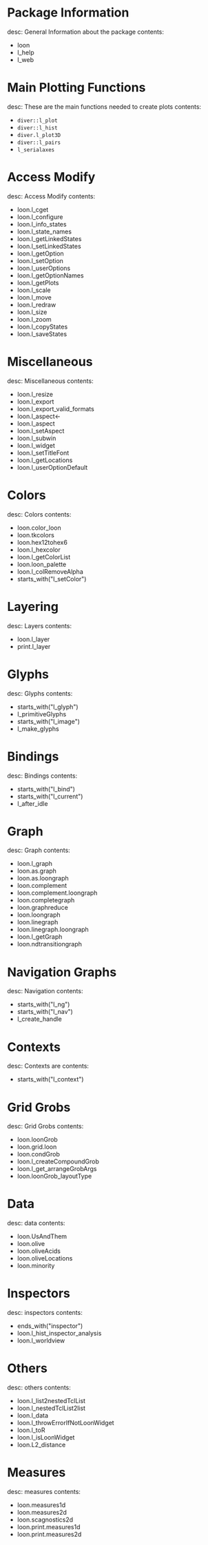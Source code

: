 # Package Information
desc:  General Information about the package
contents:
- loon
- l_help
- l_web
# Main Plotting Functions
desc:  These are the main functions needed to create plots
contents:
- `diver::l_plot`
- `diver::l_hist`
- `diver.l_plot3D`
- `diver::l_pairs`
- `l_serialaxes`
# Access Modify
desc: Access Modify
contents:
- loon.l_cget
- loon.l_configure
- loon.l_info_states
- loon.l_state_names
- loon.l_getLinkedStates
- loon.l_setLinkedStates
- loon.l_getOption
- loon.l_setOption
- loon.l_userOptions
- loon.l_getOptionNames
- loon.l_getPlots
- loon.l_scale
- loon.l_move
- loon.l_redraw
- loon.l_size
- loon.l_zoom
- loon.l_copyStates
- loon.l_saveStates
# Miscellaneous
desc: Miscellaneous
contents:
- loon.l_resize
- loon.l_export
- loon.l_export_valid_formats
- loon.l_aspect<-
- loon.l_aspect
- loon.l_setAspect
- loon.l_subwin
- loon.l_widget
- loon.l_setTitleFont
- loon.l_getLocations
- loon.l_userOptionDefault

# Colors
desc: Colors
contents:
- loon.color_loon
- loon.tkcolors
- loon.hex12tohex6
- loon.l_hexcolor
- loon.l_getColorList
- loon.loon_palette
- loon.l_colRemoveAlpha
- starts_with("l_setColor")
# Layering
desc: Layers
contents:
- loon.l_layer
- print.l_layer
# Glyphs
desc: Glyphs
contents:
- starts_with("l_glyph")
- l_primitiveGlyphs
- starts_with("l_image")
- l_make_glyphs
# Bindings
desc: Bindings
contents:
- starts_with("l_bind")
- starts_with("l_current")
- l_after_idle
# Graph
desc: Graph
contents:
- loon.l_graph
- loon.as.graph
- loon.as.loongraph
- loon.complement
- loon.complement.loongraph
- loon.completegraph
- loon.graphreduce
- loon.loongraph
- loon.linegraph
- loon.linegraph.loongraph
- loon.l_getGraph
- loon.ndtransitiongraph
# Navigation Graphs
desc: Navigation
contents:
- starts_with("l_ng")
- starts_with("l_nav")
- l_create_handle
# Contexts
desc: Contexts are
contents:
- starts_with("l_context")
# Grid Grobs
desc: Grid Grobs
contents:
- loon.loonGrob
- loon.grid.loon
- loon.condGrob
- loon.l_createCompoundGrob
- loon.l_get_arrangeGrobArgs
- loon.loonGrob_layoutType
# Data
desc: data
contents:
- loon.UsAndThem
- loon.olive
- loon.oliveAcids
- loon.oliveLocations
- loon.minority
# Inspectors
desc: inspectors
contents:
- ends_with("inspector")
- loon.l_hist_inspector_analysis
- loon.l_worldview
# Others
desc: others
contents:
- loon.l_list2nestedTclList
- loon.l_nestedTclList2list
- loon.l_data
- loon.l_throwErrorIfNotLoonWidget
- loon.l_toR
- loon.l_isLoonWidget
- loon.L2_distance
# Measures
desc: measures
contents:
- loon.measures1d
- loon.measures2d
- loon.scagnostics2d
- loon.print.measures1d
- loon.print.measures2d